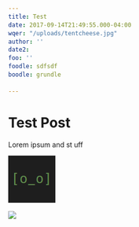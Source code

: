 ```yaml
---
title: Test
date: 2017-09-14T21:49:55.000-04:00
wqer: "/uploads/tentcheese.jpg"
author: ''
date2: 
foo: ''
foodle: sdfsdf
boodle: grundle

---
```

# Test Post

Lorem ipsum and st uff 

![](uploads/2017/09/12/opsbot.png)

![](/uploads/tentcheese.jpg)